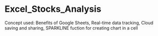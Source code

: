 # Excel_Stocks_Analysis
Concept used: Benefits of Google Sheets, Real-time data tracking, Cloud saving and sharing, SPARKLINE fuction for creating chart in a cell

